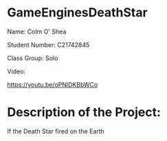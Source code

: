 # GameEnginesDeathStar

Name: Colm O' Shea

Student Number: C21742845

Class Group: Solo

Video:

https://youtu.be/oPNlDKBbWCo

# Description of the Project:

If the Death Star fired on the Earth
